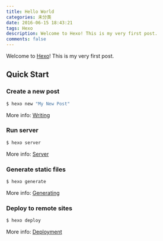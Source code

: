 ```yaml
---
title: Hello World
categories: 未分类
date: 2016-06-15 18:43:21
tags: Hexo
description: Welcome to Hexo! This is my very first post.
comments: false
---
```

Welcome to [Hexo](https://hexo.io/)! This is my very first post.

## Quick Start

### Create a new post

``` bash
$ hexo new "My New Post"
```

More info: [Writing](https://hexo.io/docs/writing.html)

### Run server

``` bash
$ hexo server
```

More info: [Server](https://hexo.io/docs/server.html)

### Generate static files

``` bash
$ hexo generate
```

More info: [Generating](https://hexo.io/docs/generating.html)

### Deploy to remote sites

``` bash
$ hexo deploy
```

More info: [Deployment](https://hexo.io/docs/deployment.html)


